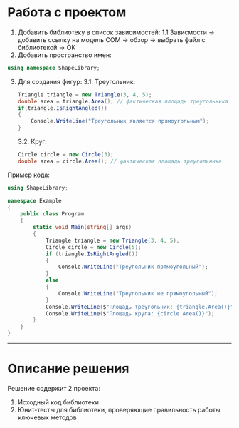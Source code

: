 # Работа с проектом

1. Добавить библиотеку в список зависимостей:
    1.1 Зависмости -> добавить ссылку на модель COM -> обзор -> выбрать файл с библиотекой -> OK
2. Добавить пространство имен:
```c#
using namespace ShapeLibrary;
```
3. Для создания фигур:
    3.1. Треугольник:
	```c#
	Triangle triangle = new Triangle(3, 4, 5);
	double area = triangle.Area(); // фактическая площадь треугольника
	if(triangle.IsRightAngled())
	{
		Console.WriteLine("Треугольник является прямоугольным");
	}
	```
	3.2. Круг:
	```c#
	Circle circle = new Circle(3);
	double area = circle.Area(); // фактическая площадь треугольника
	```
	
Пример кода:
```c#
using ShapeLibrary;

namespace Example
{
    public class Program
    {
        static void Main(string[] args)
        {
            Triangle triangle = new Triangle(3, 4, 5);
            Circle circle = new Circle(5);
            if (triangle.IsRightAngled())
            {
                Console.WriteLine("Треугольник прямоугольный");
            }
            else
            {
                Console.WriteLine("Треугольник не прямоугольный");
            }
            Console.WriteLine($"Площадь треугольник: {triangle.Area()}");
            Console.WriteLine($"Площадь круга: {circle.Area()}");
        }
    }
}
```

___

# Описание решения

Решение содержит 2 проекта:
1. Исходный код библиотеки
2. Юнит-тесты для библиотеки, проверяющие правильность работы ключевых методов

